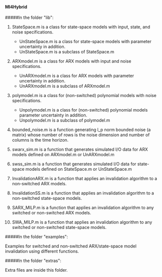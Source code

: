 #### MI4Hybrid

#####In the folder "lib":

1. StateSpace.m is a class for state-space models with input, state, and noise specifications.
   * UnStateSpace.m is a class for state-space models with parameter uncertainty in addition.
   * UnStateSpace.m is a subclass of StateSpace.m

2. ARXmodel.m is a class for ARX models with input and noise specifications.
   * UnARXmodel.m is a class for ARX models with parameter uncertainty in addition.
   * UnARXmodel.m is a subclass of ARXmodel.m

3. polymodel.m is a class for (non-switched) polynomial models with noise specifications.
   * Unpolymodel.m is a class for (non-switched) polynomial models parameter uncertainty in addition.
   * Unpolymodel.m is a subclass of polymodel.m

4. bounded_noise.m is a function generating l_p norm bounded noise (a matrix) whose number of rows is the noise dimension and number of columns is the time horizon.

5. swarx_sim.m is a function that generates simulated I/O data for ARX models defined on ARXmodel.m or UnARXmodel.m
 
6. swss_sim.m is a function that generates simulated I/O data for state-space models defined on StateSpace.m or UnStateSpace.m

7. InvalidationARX.m is a function that applies an invalidation algorithm to a non-switched ARX models.
 
8. InvalidationSS.m is a function that applies an invalidation algorithm to a non-switched state-space models.

9. SARX_MILP.m is a function that applies an invalidation algorithm to any switched or non-switched ARX models.

10. SWA_MILP.m is a function that applies an invalidation algorithm to any switched or non-switched state-space models.

#####In the folder "examples":

Examples for switched and non-switched ARX/state-space model invalidation using different functions.

#####In the folder "extras":

Extra files are inside this folder.
